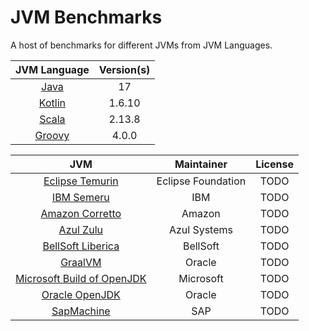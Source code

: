 # JVM Benchmarks

A host of benchmarks for different JVMs from JVM Languages.

JVM Language | Version(s)
:---: | :---:
[Java](https://www.oracle.com/java/) | 17
[Kotlin](https://kotlinlang.org/) | 1.6.10
[Scala](https://www.scala-lang.org/) | 2.13.8
[Groovy](https://groovy-lang.org/) | 4.0.0

JVM | Maintainer | License
:---: | :---: | :---:
[Eclipse Temurin](https://adoptium.net/) | Eclipse Foundation | TODO
[IBM Semeru](https://developer.ibm.com/languages/java/semeru-runtimes/downloads) | IBM | TODO
[Amazon Corretto](https://aws.amazon.com/corretto/) | Amazon | TODO
[Azul Zulu](https://www.azul.com/downloads/) | Azul Systems | TODO
[BellSoft Liberica](https://bell-sw.com/pages/downloads/) | BellSoft | TODO
[GraalVM](https://www.graalvm.org/downloads/) | Oracle | TODO
[Microsoft Build of OpenJDK](https://www.microsoft.com/openjdk) | Microsoft | TODO
[Oracle OpenJDK](https://jdk.java.net/) | Oracle | TODO
[SapMachine](https://sap.github.io/SapMachine/) | SAP | TODO

